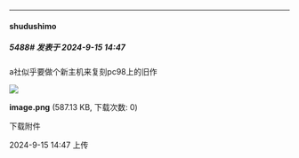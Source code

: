 ﻿
*****

####  shudushimo  
##### 5488#       发表于 2024-9-15 14:47

a社似乎要做个新主机来复刻pc98上的旧作

<img src="https://img.saraba1st.com/forum/202409/15/144725t0kjubkupu89ynpb.png" referrerpolicy="no-referrer">

<strong>image.png</strong> (587.13 KB, 下载次数: 0)

下载附件

2024-9-15 14:47 上传

